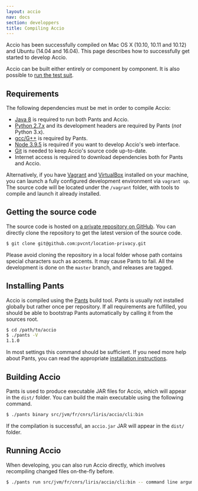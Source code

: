 ```yaml
---
layout: accio
nav: docs
section: developpers
title: Compiling Accio
---
```


Accio has been successfully compiled on Mac OS X (10.10, 10.11 and 10.12) and Ubuntu (14.04 and 16.04).
This page describes how to successfully get started to develop Accio.

Accio can be built either entirely or component by component.
It is also possible to [run the test suit](testing.html).

## Requirements

The following dependencies must be met in order to compile Accio:

  * [Java 8](http://www.oracle.com/technetwork/java/javase/downloads/jdk8-downloads-2133151.html) is required to run both Pants and Accio.
  * [Python 2.7.x](https://www.python.org/) and its development headers are required by Pants (*not* Python 3.x).
  * [gcc/G++](https://gcc.gnu.org/) is required by Pants.
  * [Node 3.9.5](https://nodejs.org/en/) is required if you want to develop Accio's web interface.
  * [Git](https://git-scm.com/) is needed to keep Accio's source code up-to-date.
  * Internet access is required to download dependencies both for Pants and Accio.

Alternatively, if you have [Vagrant](https://www.vagrantup.com) and [VirtualBox](https://www.virtualbox.org) installed on your machine, you can launch a fully configured development environment via `vagrant up`.
The source code will be located under the `/vagrant` folder, with tools to compile and launch it already installed.

## Getting the source code

The source code is hosted on [a private repository on GitHub](https://github.com/pvcnt/location-privacy).
You can directly clone the repository to get the latest version of the source code.

```bash
$ git clone git@github.com:pvcnt/location-privacy.git
```

Please avoid cloning the repository in a local folder whose path contains special characters such as accents.
It may cause Pants to fail.
All the development is done on the `master` branch, and releases are tagged.

## Installing Pants

Accio is compiled using the [Pants](http://pantsbuild.org) build tool.
Pants is usually not installed globally but rather once per repository.
If all requirements are fulfilled, you should be able to bootstrap Pants automatically by calling it from the sources root.

```bash
$ cd /path/to/accio
$ ./pants -V
1.1.0
```

In most settings this command should be sufficient.
If you need more help about Pants, you can read the appropriate [installation instructions](http://www.pantsbuild.org/install.html).

## Building Accio

Pants is used to produce executable JAR files for Accio, which will appear in the `dist/` folder.
You can build the main executable using the following command.

```bash
$ ./pants binary src/jvm/fr/cnrs/liris/accio/cli:bin
```

If the compilation is successful, an `accio.jar` JAR will appear in the `dist/` folder.

## Running Accio

When developing, you can also run Accio directly, which involves recompiling changed files on-the-fly before.

```bash
$ ./pants run src/jvm/fr/cnrs/liris/accio/cli:bin -- command line arguments to accio
```
